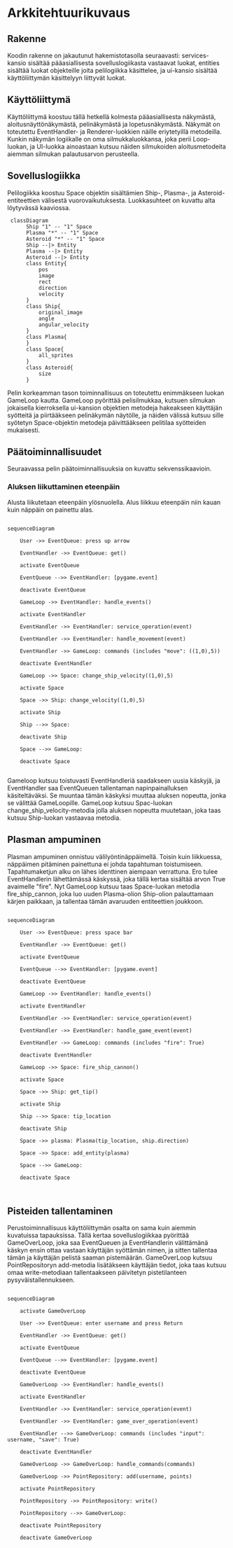 # Arkkitehtuurikuvaus

## Rakenne
Koodin rakenne on jakautunut hakemistotasolla seuraavasti: services-kansio sisältää pääasiallisesta sovelluslogiikasta vastaavat luokat, entities sisältää luokat objekteille joita pelilogiikka käsittelee, ja ui-kansio sisältää käyttöliittymän käsittelyyn liittyvät luokat.


## Käyttöliittymä
Käyttöliittymä koostuu tällä hetkellä kolmesta pääasiallisesta näkymästä, aloitusnäyttönäkymästä, pelinäkymästä ja lopetusnäkymästä. Näkymät on toteutettu EventHandler- ja Renderer-luokkien näille eriytetyillä metodeilla. Kunkin näkymän logiikalle on oma silmukkaluokkansa, joka perii Loop-luokan, ja UI-luokka ainoastaan kutsuu näiden silmukoiden aloitusmetodeita aiemman silmukan palautusarvon perusteella.


## Sovelluslogiikka
Pelilogiikka koostuu Space objektin sisältämien Ship-, Plasma-, ja Asteroid-entiteettien välisestä vuorovaikutuksesta. Luokkasuhteet on kuvattu alta löytyvässä kaaviossa.

```mermaid
 classDiagram
      Ship "1" -- "1" Space
      Plasma "*" -- "1" Space
      Asteroid "*" -- "1" Space
      Ship --|> Entity
      Plasma --|> Entity
      Asteroid --|> Entity
      class Entity{
          pos
          image
          rect
          direction
          velocity
      }
      class Ship{
          original_image
          angle
          angular_velocity
      }
      class Plasma{
      }
      class Space{
          all_sprites
      }
      class Asteroid{
          size
      }
```

Pelin korkeamman tason toiminnallisuus on toteutettu enimmäkseen luokan GameLoop kautta. GameLoop pyörittää pelisilmukkaa, kutsuen silmukan jokaisella kierroksella ui-kansion objektien metodeja hakeakseen käyttäjän syötteitä ja piirtääkseen pelinäkymän näytölle, ja näiden välissä kutsuu sille syötetyn Space-objektin metodeja päivittääkseen pelitilaa syötteiden mukaisesti. 

## Päätoiminnallisuudet

Seuraavassa pelin päätoiminnallisuuksia on kuvattu sekvenssikaavioin.

### Aluksen liikuttaminen eteenpäin

Alusta liikutetaan eteenpäin ylösnuolella. Alus liikkuu eteenpäin niin kauan kuin näppäin on painettu alas.

```mermaid

sequenceDiagram
  
    User ->> EventQueue: press up arrow
     
    EventHandler ->> EventQueue: get()
    
    activate EventQueue
    
    EventQueue -->> EventHandler: [pygame.event]
    
    deactivate EventQueue
    
    GameLoop ->> EventHandler: handle_events()
    
    activate EventHandler
    
    EventHandler ->> EventHandler: service_operation(event)
    
    EventHandler ->> EventHandler: handle_movement(event)
    
    EventHandler ->> GameLoop: commands (includes "move": ((1,0),5))
    
    deactivate EventHandler
    
    GameLoop ->> Space: change_ship_velocity((1,0),5)
    
    activate Space
    
    Space ->> Ship: change_velocity((1,0),5)
    
    activate Ship
    
    Ship -->> Space: 
    
    deactivate Ship
    
    Space -->> GameLoop: 
    
    deactivate Space
    
```

Gameloop kutsuu toistuvasti EventHandleriä saadakseen uusia käskyjä, ja EventHandler saa EventQueuen tallentaman napinpainalluksen käsiteltäväksi. Se muuntaa tämän käskyksi muuttaa aluksen nopeutta, jonka se välittää GameLoopille. GameLoop kutsuu Spac-luokan change_ship_velocity-metodia jolla aluksen nopeutta muutetaan, joka taas kutsuu Ship-luokan vastaavaa metodia. 

## Plasman ampuminen

Plasman ampuminen onnistuu välilyöntinäppäimellä. Toisin kuin liikkuessa, näppäimen pitäminen painettuna ei johda tapahtuman toistumiseen. Tapahtumaketjun alku on lähes identtinen aiempaan verrattuna. Ero tulee EventHandlerin lähettämässä käskyssä, joka tällä kertaa sisältää arvon True avaimelle "fire". Nyt GameLoop kutsuu taas Space-luokan metodia fire_ship_cannon, joka luo uuden Plasma-olion Ship-olion palauttamaan kärjen paikkaan, ja tallentaa tämän avaruuden entiteettien joukkoon.  

```mermaid

sequenceDiagram
  
    User ->> EventQueue: press space bar
     
    EventHandler ->> EventQueue: get()
    
    activate EventQueue
    
    EventQueue -->> EventHandler: [pygame.event]
    
    deactivate EventQueue
    
    GameLoop ->> EventHandler: handle_events()
    
    activate EventHandler
    
    EventHandler ->> EventHandler: service_operation(event)
    
    EventHandler ->> EventHandler: handle_game_event(event)
    
    EventHandler ->> GameLoop: commands (includes "fire": True)
    
    deactivate EventHandler
    
    GameLoop ->> Space: fire_ship_cannon()
    
    activate Space
    
    Space ->> Ship: get_tip()
    
    activate Ship
    
    Ship -->> Space: tip_location
    
    deactivate Ship
    
    Space ->> plasma: Plasma(tip_location, ship.direction)
    
    Space ->> Space: add_entity(plasma)
    
    Space -->> GameLoop: 
    
    deactivate Space
    
    
```

## Pisteiden tallentaminen

Perustoiminnallisuus käyttöliittymän osalta on sama kuin aiemmin kuvatuissa tapauksissa. Tällä kertaa sovelluslogiikkaa pyörittää GameOverLoop, joka saa EventQueuen ja EventHandlerin välittämänä käskyn ensin ottaa vastaan käyttäjän syöttämän nimen, ja sitten tallentaa tämän ja käyttäjän pelistä saaman pistemäärän. GameOverLoop kutsuu PointRepositoryn add-metodia lisätäkseen käyttäjän tiedot, joka taas kutsuu omaa write-metodiaan tallentaakseen päivitetyn pistetilanteen pysyväistallennukseen.

```mermaid

sequenceDiagram

    activate GameOverLoop
  
    User ->> EventQueue: enter username and press Return
     
    EventHandler ->> EventQueue: get()
    
    activate EventQueue
    
    EventQueue -->> EventHandler: [pygame.event]
    
    deactivate EventQueue
    
    GameOverLoop ->> EventHandler: handle_events()
    
    activate EventHandler
    
    EventHandler ->> EventHandler: service_operation(event)
    
    EventHandler ->> EventHandler: game_over_operation(event)
    
    EventHandler -->> GameOverLoop: commands (includes "input": username, "save": True)
    
    deactivate EventHandler
    
    GameOverLoop ->> GameOverLoop: handle_commands(commands)
    
    GameOverLoop ->> PointRepository: add(username, points)
    
    activate PointRepository
    
    PointRepository ->> PointRepository: write()
    
    PointRepository -->> GameOverLoop: 
    
    deactivate PointRepository
    
    deactivate GameOverLoop
    
```

